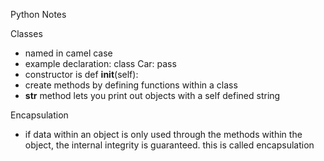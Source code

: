 Python Notes

Classes

- named in camel case
- example declaration:
    class Car:
        pass
- constructor is def __init__(self):
- create methods by defining functions within a class
- __str__ method lets you print out objects with a self defined string


Encapsulation
- if data within an object is only used through the methods within the object, the internal integrity is guaranteed. this is called encapsulation
